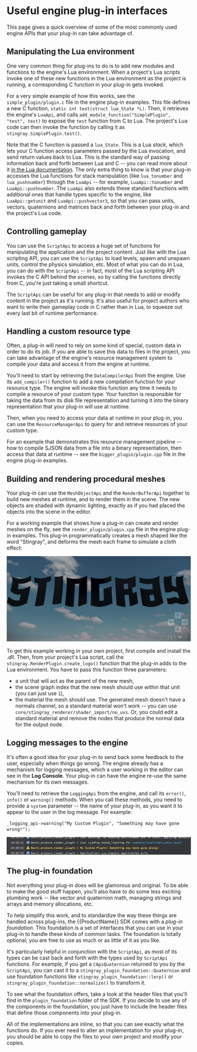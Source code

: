 # Useful engine plug-in interfaces

This page gives a quick overview of some of the most commonly used engine APIs that your plug-in can take advantage of.

## Manipulating the Lua environment

One very common thing for plug-ins to do is to add new modules and functions to the engine's Lua environment. When a project's Lua scripts invoke one of these new functions in the Lua environment as the project is running, a corresponding C function in your plug-in gets invoked.

For a very simple example of how this works, see the `simple_plugin/plugin.c` file in the engine plug-in examples. This file defines a new C function, `static int test(struct lua_State *L)`. Then, it retrieves the engine's `LuaApi`, and calls `add_module_function("SimplePlugin", "test", test)` to expose the `test` function from C to Lua. The project's Lua code can then invoke the function by calling it as `stingray.SimplePlugin.test()`.

Note that the C function is passed a `lua_State`. This is a Lua *stack*, which lets your C function access parameters passed by the Lua invocation, and send return values back to Lua. This is the standard way of passing information back and forth between Lua and C -- you can read more about it [in the Lua documentation](https://www.lua.org/pil/24.2.html). The only extra thing to know is that your plug-in accesses the Lua functions for stack manipulation (like `lua_tonumber` and `lua_pushnumber`) through the `LuaApi` -- for example, `LuaApi::tonumber` and `LuaApi::pushnumber`. The `LuaApi` also extends these standard functions with additional ones that handle types specific to the engine, like `LuaApi::getunit` and `LuaApi::pushvector3`, so that you can pass units, vectors, quaternions and matrices back and forth between your plug-in and the project's Lua code.

## Controlling gameplay

You can use the `ScriptApi` to access a huge set of functions for manipulating the application and the project content. Just like with the Lua scripting API, you can use the `ScriptApi` to load levels, spawn and unspawn units, control the physics simulation, etc. Most of what you can do in Lua, you can do with the `ScriptApi` -- in fact, most of the Lua scripting API invokes the C API behind the scenes, so by calling the functions directly from C, you're just taking a small shortcut.

The `ScriptApi` can be useful for any plug-in that needs to add or modify content in the project as it's running. It's also useful for project authors who want to write their gameplay code in C rather than in Lua, to squeeze out every last bit of runtime performance.

## Handling a custom resource type

Often, a plug-in will need to rely on some kind of special, custom data in order to do its job. If you are able to save this data to files in the project, you can take advantage of the engine's resource management system to compile your data and access it from the engine at runtime.

You'll need to start by retrieving the `DataCompilerApi` from the engine. Use its `add_compiler()` function to add a new compilation function for your resource type. The engine will invoke this function any time it needs to compile a resource of your custom type. Your function is responsible for taking the data from its disk file representation and turning it into the binary representation that your plug-in will use at runtime.

Then, when you need to access your data at runtime in your plug-in, you can use the `ResourceManagerApi` to query for and retrieve resources of your custom type.

For an example that demonstrates this resource management pipeline -- how to compile SJSON data from a file into a binary representation, then access that data at runtime -- see the `bigger_plugin/plugin.cpp` file in the engine plug-in examples.

## Building and rendering procedural meshes

Your plug-in can use the `MeshObjectApi` and the `RenderBufferApi` together to build new meshes at runtime, and to render them in the scene. The new objects are shaded with dynamic lighting, exactly as if you had placed the objects into the scene in the editor.

For a working example that shows how a plug-in can create and render meshes on the fly, see the `render_plugin/plugin.cpp` file in the engine plug-in examples. This plug-in programmatically creates a mesh shaped like the word "Stingray", and deforms the mesh each frame to simulate a cloth effect:

![Procedural mesh rendering example](../../images/procedural_mesh_example.png)

To get this example working in your own project, first compile and install the *.dll*. Then, from your project's Lua script, call the `stingray.RenderPlugin.create_logo()` function that the plug-in adds to the Lua environment. You have to pass this function three parameters:

-	a unit that will act as the parent of the new mesh,
-	the scene graph index that the new mesh should use within that unit (you can just use `1`),
-	the material the mesh should use. The generated mesh doesn't have a normals channel, so a standard material won't work -- you can use `core/stingray_renderer/shader_import/no_uvs`. Or, you could edit a standard material and remove the nodes that produce the normal data for the output node.

## Logging messages to the engine

It's often a good idea for your plug-in to send back some feedback to the user, especially when things go wrong. The engine already has a mechanism for logging messages, which a user working in the editor can see in the **Log Console**. Your plug-in can have the engine re-use the same mechanism for its own messages.

You'll need to retrieve the `LoggingApi` from the engine, and call its `error()`, `info()` or `warning()` methods. When you call these methods, you need to provide a `system` parameter -- the name of your plug-in, as you want it to appear to the user in the log message. For example:

~~~
_logging_api->warning("My Custom Plugin", "Something may have gone wrong!");
~~~

![Warning message in the log](../../images/logging_message.png)

## The plug-in foundation

Not everything your plug-in does will be glamorous and original. To be able to make the good stuff happen, you'll also have to do some less exciting plumbing work -- like vector and quaternion math, managing strings and arrays and memory allocations, etc.

To help simplify this work, and to standardize the way these things are handled across plug-ins, the {{ProductName}} SDK comes with a *plug-in foundation*. This foundation is a set of interfaces that you can  use in your plug-in to handle these kinds of common tasks. The foundation is totally optional; you are free to use as much or as little of it as you like.

It's particularly helpful in conjunction with the `ScriptApi`, as most of its types can be cast back and forth with the types used by `ScriptApi` functions. For example, if you get a `CApiQuaternion` returned to you by the `ScriptApi`, you can cast it to a `stingray_plugin_foundation::Quaternion` and use foundation functions like `stingray_plugin_foundation::lerp()` or  `stingray_plugin_foundation::normalize()` to transform it.

To see what the foundation offers, take a look at the header files that you'll find in the `plugin_foundation` folder of the SDK. If you decide to use any of the components in the foundation, you just have to include the header files that define those components into your plug-in.

All of the implementations are inline, so that you can see exactly what the functions do. If you ever need to alter an implementation for your plug-in, you should be able to copy the files to your own project and modify your copies.

